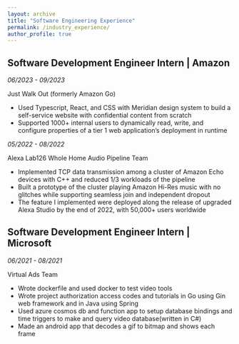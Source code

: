 ```yaml
---
layout: archive
title: "Software Engineering Experience"
permalink: /industry_experience/
author_profile: true
---
```

<meta name="format-detection" content="telephone=no">

## Software Development Engineer Intern | Amazon
_06/2023 - 09/2023_

Just Walk Out (formerly Amazon Go)

- Used Typescript, React, and CSS with Meridian design system to build a self-service website with confidential content from scratch
- Supported 1000+ internal users to dynamically read, write, and configure properties of a tier 1 web application’s deployment in runtime

_05/2022 - 08/2022_

Alexa Lab126 Whole Home Audio Pipeline Team

- Implemented TCP data transmission among a cluster of Amazon Echo devices with C++ and reduced 1/3 workloads of the pipeline
- Built a prototype of the cluster playing Amazon Hi-Res music with no glitches while supporting seamless join and independent dropout
- The feature I implemented were deployed along the release of upgraded Alexa Studio by the end of 2022, with 50,000+ users worldwide

## Software Development Engineer Intern | Microsoft
_06/2021 - 08/2021_

Virtual Ads Team

- Wrote dockerfile and used docker to test video tools
- Wrote project authorization access codes and tutorials in Go using Gin web framework and in Java using Spring
- Used azure cosmos db and function app to setup database bindings and time triggers to make and query video database(written in C#)
- Made an android app that decodes a gif to bitmap and shows each frame
